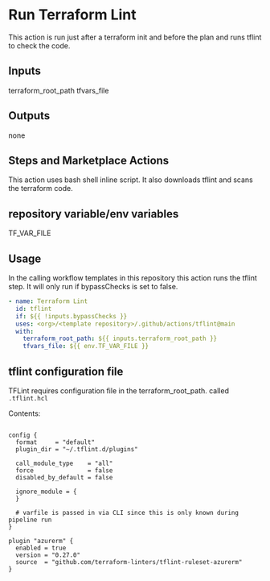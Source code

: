 # Run Terraform Lint

This action is run just after a terraform init and before the plan and runs tflint to check the code.

## Inputs

terraform_root_path
tfvars_file

## Outputs

none

## Steps and Marketplace Actions

This action uses bash shell inline script. It also downloads tflint and scans the terraform code.

## repository variable/env variables

TF_VAR_FILE

## Usage

In the calling workflow templates in this repository this action runs the tflint step.  It will only run if bypassChecks is set to false.

```yaml
- name: Terraform Lint
  id: tflint
  if: ${{ !inputs.bypassChecks }}
  uses: <org>/<template repository>/.github/actions/tflint@main
  with:
    terraform_root_path: ${{ inputs.terraform_root_path }}
    tfvars_file: ${{ env.TF_VAR_FILE }}
```

## tflint configuration file

TFLint requires configuration file in the terraform_root_path. called `.tflint.hcl`

Contents:

```text

config {
  format     = "default"
  plugin_dir = "~/.tflint.d/plugins"

  call_module_type    = "all"
  force               = false
  disabled_by_default = false

  ignore_module = {
  }

  # varfile is passed in via CLI since this is only known during pipeline run
}

plugin "azurerm" {
  enabled = true
  version = "0.27.0"
  source  = "github.com/terraform-linters/tflint-ruleset-azurerm"
}

```
